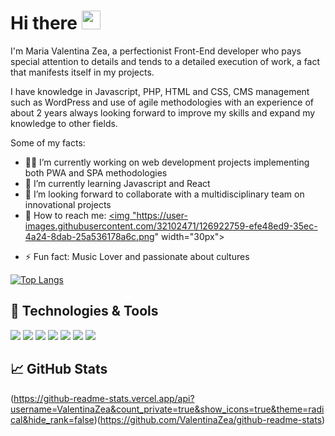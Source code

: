 
# Hi there <img src="https://user-images.githubusercontent.com/32102471/126919562-b21c2654-a7ec-495a-9150-a0fb8b960af4.gif" width="30px">


I'm Maria Valentina Zea, a perfectionist Front-End developer who pays special attention to details and tends to a detailed execution of work, a fact that manifests itself in my projects.

I have knowledge in Javascript, PHP, HTML and CSS, CMS management such as WordPress and use of agile methodologies with an experience of about 2 years always looking forward to improve my skills and expand my knowledge to other fields.

Some of my facts:
- :woman_technologist: I’m currently working on web development projects implementing both PWA and SPA methodologies
- 🌱 I’m currently learning Javascript and React 
- :raising_hand: I’m looking forward to collaborate with a multidisciplinary team on innovational projects
- :call_me_hand: How to reach me: <a href="https://www.linkedin.com/in/maria-valentina-zea-molano-5016071a0/" rel="linked-in"><img "https://user-images.githubusercontent.com/32102471/126922759-efe48ed9-35ec-4a24-8dab-25a536178a6c.png" width="30px"></a>
<!-- - [![LinkedIn][1.0]<img src="https://user-images.githubusercontent.com/32102471/126922759-efe48ed9-35ec-4a24-8dab-25a536178a6c.png" width="30px"> -->

- ⚡ Fun fact: Music Lover and passionate about cultures

[![Top Langs](https://github-readme-stats.vercel.app/api/top-langs/?username=ValentinaZea)](https://github.com/ValentinaZea/github-readme-stats)

## 🔧 Technologies & Tools
![](https://img.shields.io/badge/Vainilla-JavaScript-informational?style=flat&logo=javascript&logoColor=F7DF1E&color=F7DF1E)
![](https://img.shields.io/badge/Code-React-informational?style=flat&logo=react&logoColor=61DAFB&color=61DAFB)
![](https://img.shields.io/badge/Code-HTML5-informational?style=flat&logo=html5&logoColor=E34F26&color=E34F26)
![](https://img.shields.io/badge/Code-CSS-informational?style=flat&logo=csswizardry&logoColor=F43059&color=F43059)
![](https://img.shields.io/badge/Tools-Firebase-informational?style=flat&logo=firebase&logoColor=FFCA28&color=FFCA28)
![](https://img.shields.io/badge/Tools-JiraSoftware-informational?style=flat&logo=jirasoftware&logoColor=0052CC&color=0052CC)
![](https://img.shields.io/badge/Tools-WordPress-informational?style=flat&logo=wordpress&logoColor=21759B&color=21759B)

## &#x1f4c8; GitHub Stats
(https://github-readme-stats.vercel.app/api?username=ValentinaZea&count_private=true&show_icons=true&theme=radical&hide_rank=false)(https://github.com/ValentinaZea/github-readme-stats)

[1.0]:https://www.linkedin.com/in/maria-valentina-zea-molano-5016071a0/
[1.1]:https://user-images.githubusercontent.com/32102471/126922759-efe48ed9-35ec-4a24-8dab-25a536178a6c.png

